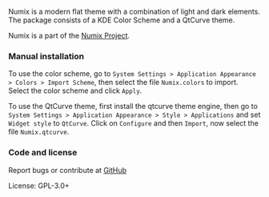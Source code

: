 Numix is a modern flat theme with a combination of light and dark elements. The package consists of a KDE Color Scheme and a QtCurve theme.

Numix is a part of the [Numix Project](http://numixproject.org).

### Manual installation

To use the color scheme, go to `System Settings > Application Appearance > Colors > Import Scheme`, then select the file `Numix.colors` to import. Select the color scheme and click `Apply`.

To use the QtCurve theme, first install the qtcurve theme engine, then go to `System Settings > Application Appearance > Style > Applications` and set `Widget style` to `QtCurve`. Click on `Configure` and then `Import`, now select the file  `Numix.qtcurve`.

### Code and license

Report bugs or contribute at [GitHub](https://github.com/numixproject/numix-kde-theme)

License: GPL-3.0+
